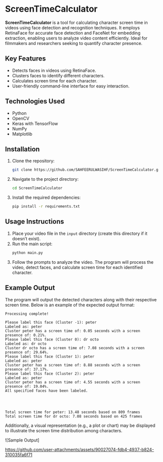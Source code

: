 # ScreenTimeCalculator

**ScreenTimeCalculator** is a tool for calculating character screen time in videos using face detection and recognition techniques. It employs RetinaFace for accurate face detection and FaceNet for embedding extraction, enabling users to analyze video content efficiently. Ideal for filmmakers and researchers seeking to quantify character presence.

## Key Features
- Detects faces in videos using RetinaFace.
- Clusters faces to identify different characters.
- Calculates screen time for each character.
- User-friendly command-line interface for easy interaction.

## Technologies Used
- Python
- OpenCV
- Keras with TensorFlow
- NumPy
- Matplotlib

## Installation
1. Clone the repository:
   ```bash
   git clone https://github.com/SAHFEERULWASIHF/ScreenTimeCalculator.git
   ```
2. Navigate to the project directory:
   ```bash
   cd ScreenTimeCalculator
   ```
3. Install the required dependencies:
   ```bash
   pip install -r requirements.txt
   ```

## Usage Instructions
1. Place your video file in the `input` directory (create this directory if it doesn’t exist).
2. Run the main script:
   ```bash
   python main.py
   ```
3. Follow the prompts to analyze the video. The program will process the video, detect faces, and calculate screen time for each identified character.

## Example Output
The program will output the detected characters along with their respective screen time. Below is an example of the expected output format:

```
Processing complete!

Please label this face (Cluster -1): peter
Labeled as: peter
Cluster peter has a screen time of: 0.05 seconds with a screen presence of: 0.21%.
Please label this face (Cluster 0): dr octo
Labeled as: dr octo
Cluster dr octo has a screen time of: 7.08 seconds with a screen presence of: 29.64%.
Please label this face (Cluster 1): peter
Labeled as: peter
Cluster peter has a screen time of: 8.88 seconds with a screen presence of: 37.17%.
Please label this face (Cluster 2): peter
Labeled as: peter
Cluster peter has a screen time of: 4.55 seconds with a screen presence of: 19.04%.
All specified faces have been labeled.




Total screen time for peter: 13.48 seconds based on 809 frames
Total screen time for dr octo: 7.08 seconds based on 425 frames
```

Additionally, a visual representation (e.g., a plot or chart) may be displayed to illustrate the screen time distribution among characters.

![Sample Output]<!-- Replace with an actual image link -->


https://github.com/user-attachments/assets/90027074-fdb4-4937-b824-310035fa6f71


